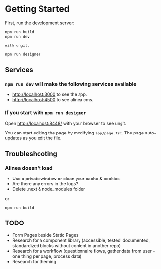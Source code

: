 # Getting Started

First, run the development server:

```bash
npm run build
npm run dev

with ungit:

npm run designer
```

## Services

### `npm run dev` will make the following services available

- [http://localhost:3000](http://localhost:3000) to see the app.
- [http://localhost:4500](http://localhost:4500) to see alinea cms.

### If you start with `npm run designer`

Open [http://localhost:8448/](http://localhost:8448/) with your browser to see ungit.

You can start editing the page by modifying `app/page.tsx`. The page auto-updates as you edit the file.

## Troubleshooting

### Alinea doesn't load

- Use a private window or clean your cache & cookies
- Are there any errors in the logs?
- Delete .next & node_modules folder

or

```bash
npm run build
```

## TODO

- Form Pages beside Static Pages
- Research for a component library (accessible, tested, documented, standardized blocks without content in another repo)
- Research for a workflow (questionnaire flows, gather data from user - one thing per page, process data)
- Research for theming
